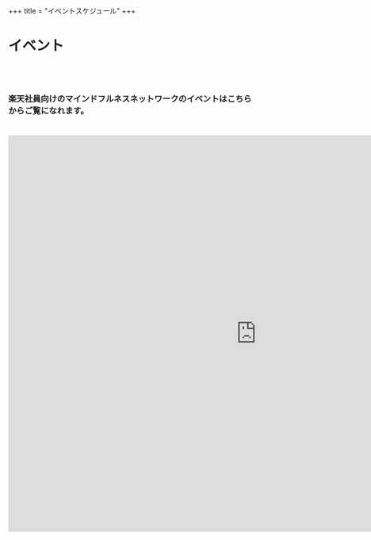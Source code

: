 +++
title = "イベントスケジュール"
+++
<div class="jumbotron-events">
    <div class="container">
        <h1 class="text-center">イベント</h1>
    </div>             
</div>
<br />
<br />
<h3 class="text-center">楽天社員向けのマインドフルネスネットワークのイベントはこちらからご覧になれます。</h3>
<div class="jumbotron-no-background">
    <div class="container">
        <h1 class="text-center">      
<iframe src="https://calendar.google.com/calendar/embed?showTitle=0&amp;showPrint=0&amp;height=800&amp;wkst=1&amp;bgcolor=%23FFFFFF&amp;src=qpvqhqti8freuq55h103mdf02c%40group.calendar.google.com&amp;color=%23ff66e5&amp;src=0ambneej583gplusuqfdj0dk58%40group.calendar.google.com&amp;color=%232952A3&amp;ctz=Asia%2FTokyo" style="border-width:0" width="1000" height="800" frameborder="0" scrolling="no"></iframe>
        </h1>
    </div>             
</div>

    
